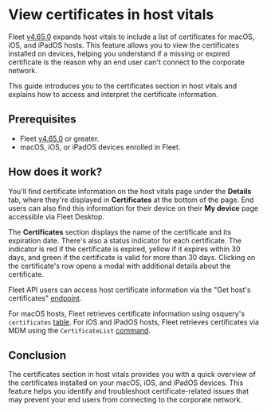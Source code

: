 # View certificates in host vitals

Fleet [v4.65.0](https://github.com/fleetdm/fleet/releases/tag/fleet-v4.65.0) expands host vitals to include a list of certificates for macOS, iOS, and iPadOS hosts. This feature allows you to view the certificates installed on devices, helping you understand if a missing or expired certificate is the reason why an end user can't connect to the corporate network.

This guide introduces you to the certificates section in host vitals and explains how to access and interpret the certificate information.

## Prerequisites

* Fleet [v4.65.0](https://github.com/fleetdm/fleet/releases/tag/fleet-v4.65.0) or greater.
* macOS, iOS, or iPadOS devices enrolled in Fleet.

## How does it work?

You'll find certificate information on the host vitals page under the **Details** tab, where they're displayed in **Certificates** at the bottom of the page. End users can also find this information for their device on their **My device** page accessible via Fleet Desktop.

The **Certificates** section displays the name of the certificate and its expiration date. There's also a status indicator for each certificate. The indicator is red if the certificate is expired, yellow if it expires within 30 days, and green if the certificate is valid for more than 30 days. Clicking on the certificate's row opens a modal with additional details about the certificate.

Fleet API users can access host certificate information via the "Get host's certificates" [endpoint](https://fleetdm.com/docs/rest-api/rest-api#get-hosts-certificates).

For macOS hosts, Fleet retrieves certificate information using osquery's `certificates` [table](https://fleetdm.com/learn-more-about/certificates-query). For iOS and iPadOS hosts, Fleet retrieves certificates via MDM using the `CertificateList` [command](https://developer.apple.com/documentation/devicemanagement/certificate-list-command).

## Conclusion

The certificates section in host vitals provides you with a quick overview of the certificates installed on your macOS, iOS, and iPadOS devices. This feature helps you identify and troubleshoot certificate-related issues that may prevent your end users from connecting to the corporate network.

<meta name="articleTitle" value="View certificates in host vitals">
<meta name="authorFullName" value="Sarah Gillespie">
<meta name="authorGitHubUsername" value="gillespi314">
<meta name="category" value="guides">
<meta name="publishedOn" value="2025-03-04">
<meta name="description" value="Learn about certificates in host vitals">